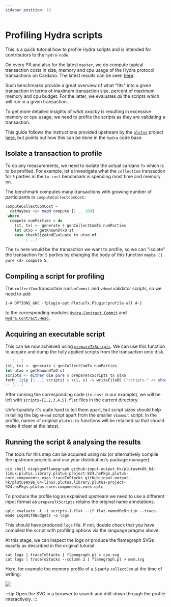 ```yaml
---
sidebar_position: 10
---
```


# Profiling Hydra scripts

This is a quick tutorial how to profile Hydra scripts and is intended for
contributors to the `hydra-node`.

On every PR and also for the latest `master`, we do compute typical transaction
costs in size, memory and cpu usage of the Hydra protocol transactions on
Cardano. The latest results can be seen
[here](https://hydra.family/head-protocol/benchmarks/transaction-cost/).

Such benchmarks provide a great overview of what "fits" into a given transaction
in terms of maximum transaction size, percent of maximum memory and cpu budget.
For the latter, we evaluates _all_ the scripts which will run in a given
transaction.

To get more detailed insights of _what exactly_ is resulting in excessive memory
or cpu usage, we need to profile the scripts as they are validating a
transaction.

This guide follows the instructions provided upstream by the
[`plutus`](https://github.com/input-output-hk/plutus) project
[here](https://plutus.readthedocs.io/en/latest/howtos/profiling-scripts.html),
but points out how this can be done in the `hydra` code base.

## Isolate a transaction to profile

To do any measurements, we need to isolate the actual cardano `Tx` which is to
be profiled. For example, let's investigate what the `collectCom` transaction
for `5` parties in the `tx-cost` benchmark is spending most time and memory on.

The benchmark computes many transactions with growing number of participants in `computeCollectComCost`:
```haskell
computeCollectComCost =
  catMaybes <$> mapM compute [1 .. 100]
 where
  compute numParties = do
    (st, tx) <- generate $ genCollectComTx numParties
    let utxo = getKnownUTxO st
    case checkSizeAndEvaluate tx utxo of
      -- [...]
```

The `tx` here would be the transaction we want to profile, so we can "isolate"
the transaction for `5` parties by changing the body of this function `maybe []
pure <$> compute 5`.

## Compiling a script for profiling

The `collectCom` transaction runs `vCommit` and `vHead` validator scripts, so we
need to add

```
{-# OPTIONS_GHC -fplugin-opt PlutusTx.Plugin:profile-all #-}
```

to the corresponding modules [`Hydra.Contract.Commit`](/haddock/hydra-plutus/Hydra-Contract-Commit.html) and
[`Hydra.Contract.Head`](/haddock/hydra-plutus/Hydra-Contract-Head.html).

## Acquiring an executable script

This can be now achieved using
[`prepareTxScripts`](/haddock/hydra-node/Hydra-Ledger-Cardano-Evaluate.html#v:prepareTxScripts).
We can use this function to acquire and dump the fully applied scripts from the
transaction onto disk.

```haskell
-- [...]
(st, tx) <- generate $ genCollectComTx numParties
let utxo = getKnownUTxO st
scripts <- either die pure $ prepareTxScripts tx utxo
forM_ (zip [1 ..] scripts) $ \(i, s) -> writeFileBS ("scripts-" <> show i <> ".flat") s
-- [...]
```

After running the corresponding code (`tx-cost` in our example), we will be left
with `scripts-{1,2,3,4,5}.flat` files in the current directory.

Unfortunately it's quite hard to tell them apart, but script sizes should help
in telling the big `vHead` script apart from the smaller `vCommit` script. In
the profile, names of original `plutus-tx` functions will be retained so that
should make it clear at the latest.

## Running the script & analysing the results

The tools for this step can be acquired using nix (or alternatively compile the
upstream projects and use your distribution's package manager):

```
nix shell nixpkgs#flamegraph github:input-output-hk/plutus#x86_64-linux.plutus.library.plutus-project-924.hsPkgs.plutus-core.components.exes.traceToStacks github:input-output-hk/plutus#x86_64-linux.plutus.library.plutus-project-924.hsPkgs.plutus-core.components.exes.uplc
```

To produce the profile log as explained upstream we need to use a different
input format as `prepareTxScripts` retains the original name annotations.

```
uplc evaluate -t -i scripts-1.flat --if flat-namedDeBruijn --trace-mode LogsWithBudgets -o logs
```

This should have produced `logs` file. If not, double check that you have
compiled the script with profiling options via the language pragma above.

At this stage, we can inspect the logs or produce the flamegraph SVGs exactly as
described in the original tutorial:

```
cat logs | traceToStacks | flamegraph.pl > cpu.svg
cat logs | traceToStacks --column 2 | flamegraph.pl > mem.svg
```

Here, for example the memory profile of a `5` party `collectCom` at the time of
writing:

![](profile-mem.svg)

:::tip
Open the SVG in a browser to search and drill-down through the profile
interactively.
:::